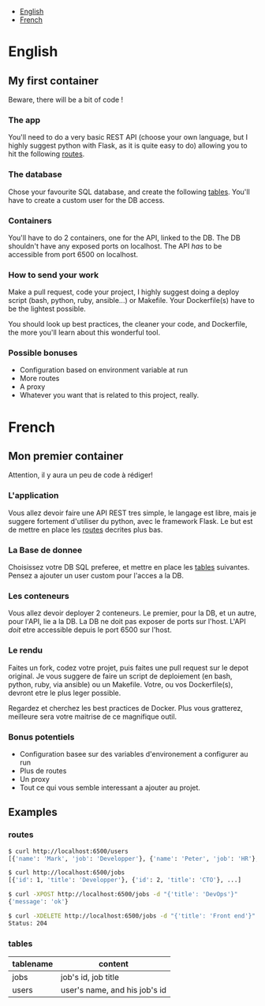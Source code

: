 - [English](#English)
- [French](#French)

# English

## My first container

Beware, there will be a bit of code !

### The app

You'll need to do a very basic REST API (choose your own language,
but I highly suggest python with Flask, as it is quite easy to do)
allowing you to hit the following [routes](#routes).

### The database

Chose your favourite SQL database, and create the following [tables](#tables).
You'll have to create a custom user for the DB access.

### Containers

You'll have to do 2 containers, one for the API, linked to the DB.
The DB shouldn't have any exposed ports on localhost.
The API *has* to be accessible from port 6500 on localhost.

### How to send your work

Make a pull request, code your project, I highly suggest doing a deploy script (bash, python, ruby, ansible...) or Makefile.
Your Dockerfile(s) have to be the lightest possible.

You should look up best practices, the cleaner your code, and Dockerfile, the more you'll learn about this wonderful tool.

### Possible bonuses

- Configuration based on environment variable at run
- More routes
- A proxy
- Whatever you want that is related to this project, really.

# French

## Mon premier container

Attention, il y aura un peu de code à rédiger!

### L'application

Vous allez devoir faire une API REST tres simple, le langage est libre,
mais je suggere fortement d'utiliser du python, avec le framework Flask.
Le but est de mettre en place les [routes](#routes) decrites plus bas.

### La Base de donnee

Choisissez votre DB SQL preferee, et mettre en place les [tables](#tables) suivantes.
Pensez a ajouter un user custom pour l'acces a la DB.

### Les conteneurs

Vous allez devoir deployer 2 conteneurs. Le premier, pour la DB, et un autre, pour l'API, lie a la DB.
La DB ne doit pas exposer de ports sur l'host.
L'API *doit* etre accessible depuis le port 6500 sur l'host.

### Le rendu

Faites un fork, codez votre projet, puis faites une pull request sur le depot original.
Je vous suggere de faire un script de deploiement (en bash, python, ruby, via ansible) ou un Makefile.
Votre, ou vos Dockerfile(s), devront etre le plus leger possible.

Regardez et cherchez les best practices de Docker. Plus vous gratterez, meilleure sera votre maitrise de ce magnifique outil.

### Bonus potentiels

- Configuration basee sur des variables d'environement a configurer au run
- Plus de routes
- Un proxy
- Tout ce qui vous semble interessant a ajouter au projet.


## Examples

### routes
```bash
$ curl http://localhost:6500/users
[{'name': 'Mark', 'job': 'Developper'}, {'name': 'Peter', 'job': 'HR'}, {'name': 'Boris', 'job': 'CEO'}]
```

```bash
$ curl http://localhost:6500/jobs
[{'id': 1, 'title': 'Developper'}, {'id': 2, 'title': 'CTO'}, ...]
```

```bash
$ curl -XPOST http://localhost:6500/jobs -d "{'title': 'DevOps'}"
{'message': 'ok'}
```

```bash
$ curl -XDELETE http://localhost:6500/jobs -d "{'title': 'Front end'}" | grep -i status
Status: 204
```

### tables

tablename | content
------|------
jobs | job's id, job title
users | user's name, and his job's id


